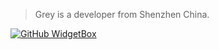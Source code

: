 > Grey is a developer from Shenzhen China.

[![GitHub WidgetBox](https://github-widgetbox.vercel.app/api/skills?software=linux,vscode)](https://github.com/Jurredr/github-widgetbox)
